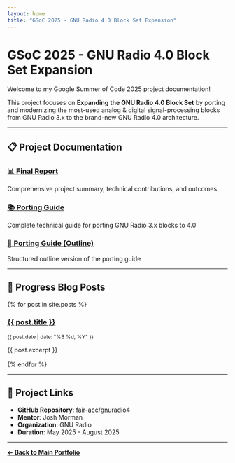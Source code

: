 ```yaml
---
layout: home
title: "GSoC 2025 - GNU Radio 4.0 Block Set Expansion"
---
```


# GSoC 2025 - GNU Radio 4.0 Block Set Expansion

Welcome to my Google Summer of Code 2025 project documentation!

This project focuses on **Expanding the GNU Radio 4.0 Block Set** by porting and modernizing the most-used analog & digital signal-processing blocks from GNU Radio 3.x to the brand-new GNU Radio 4.0 architecture.

---

## 📋 **Project Documentation**

### **[📊 Final Report](gsoc-final-report.html)**
Comprehensive project summary, technical contributions, and outcomes

### **[📚 Porting Guide](porting-guide.html)**
Complete technical guide for porting GNU Radio 3.x blocks to 4.0

### **[📖 Porting Guide (Outline)](porting-guide-outline.html)**
Structured outline version of the porting guide

---

## 📝 **Progress Blog Posts**

{% for post in site.posts %}
  <div style="margin-bottom: 1rem;">
    <h3><a href="{{ post.url }}">{{ post.title }}</a></h3>
    <small>{{ post.date | date: "%B %d, %Y" }}</small>
    <p>{{ post.excerpt }}</p>
  </div>
{% endfor %}

---

## 🔗 **Project Links**

- **GitHub Repository**: [fair-acc/gnuradio4](https://github.com/fair-acc/gnuradio4)
- **Mentor**: Josh Morman
- **Organization**: GNU Radio
- **Duration**: May 2025 - August 2025

---

**[← Back to Main Portfolio](../)**
